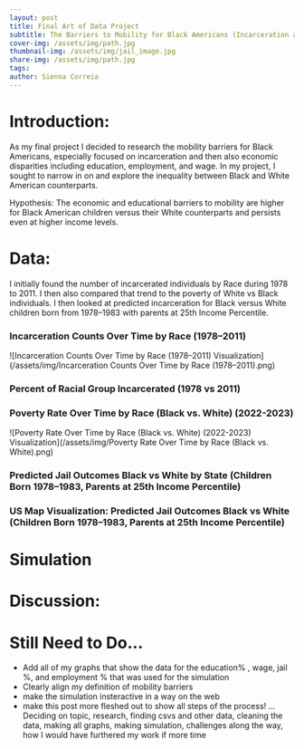 ```yaml
---
layout: post
title: Final Art of Data Project
subtitle: The Barriers to Mobility for Black Americans (Incarceration and Economic Disparities) 
cover-img: /assets/img/path.jpg
thumbnail-img: /assets/img/jail_image.jpg
share-img: /assets/img/path.jpg
tags: 
author: Sienna Correia
---
```


# Introduction:
As my final project I decided to research the mobility barriers for Black Americans, especially focused on incarceration and then also economic disparities including education, employment, and wage. In my project, I sought to narrow in on and explore the inequality between Black and White American counterparts. 

Hypothesis: The economic and educational barriers to mobility are higher for Black American children versus their White counterparts and persists even at higher income levels. 

# Data:

I initially found the number of incarcerated individuals by Race during 1978 to 2011. I then also compared that trend to the poverty of White vs Black individuals. 
I then looked at predicted incarceration for Black versus White children born from 1978–1983 with parents at 25th Income Percentile.

### Incarceration Counts Over Time by Race (1978–2011) 
![Incarceration Counts Over Time by Race (1978–2011) Visualization](/assets/img/Incarceration Counts Over Time by Race (1978–2011).png)

### Percent of Racial Group Incarcerated (1978 vs 2011)
<head>
  <!-- Import Vega & Vega-Lite (does not have to be from CDN) -->
  <script src="https://cdn.jsdelivr.net/npm/vega@5"></script>
  <script src="https://cdn.jsdelivr.net/npm/vega-lite@5"></script>
  <!-- Import vega-embed -->
  <script src="https://cdn.jsdelivr.net/npm/vega-embed@6"></script>
</head>

<div id="vis"></div>
<script type="text/javascript">
  var spec = "https://raw.githubusercontent.com/siennacorreia/siennacorreia.github.io/refs/heads/master/assets/Percent of Racial Group Incarcerated (1978 vs 2011).json";
  vegaEmbed('#vis', spec).then(function(result) {
    // Access the Vega view instance (https://vega.github.io/vega/docs/api/view/) as result.view
  }).catch(console.error);
</script>

### Poverty Rate Over Time by Race (Black vs. White) (2022-2023)
![Poverty Rate Over Time by Race (Black vs. White) (2022-2023) Visualization](/assets/img/Poverty Rate Over Time by Race (Black vs. White).png)

### Predicted Jail Outcomes Black vs White by State (Children Born 1978–1983, Parents at 25th Income Percentile)
<head>
  <!-- Import Vega & Vega-Lite (does not have to be from CDN) -->
  <script src="https://cdn.jsdelivr.net/npm/vega@5"></script>
  <script src="https://cdn.jsdelivr.net/npm/vega-lite@5"></script>
  <!-- Import vega-embed -->
  <script src="https://cdn.jsdelivr.net/npm/vega-embed@6"></script>
</head>

<div id="vis2"></div>
<script type="text/javascript">
  var spec = "https://raw.githubusercontent.com/siennacorreia/siennacorreia.github.io/refs/heads/master/assets/Predicted Jail Outcomes by Race and State (Children Born 1978–1983, Parents at 25th Income Percentile) (Alphabetical).json";
  vegaEmbed('#vis2', spec).then(function(result) {
    // Access the Vega view instance (https://vega.github.io/vega/docs/api/view/) as result.view
  }).catch(console.error);
</script>

### US Map Visualization: Predicted Jail Outcomes Black vs White (Children Born 1978–1983, Parents at 25th Income Percentile)
<head>
  <!-- Import Vega & Vega-Lite (does not have to be from CDN) -->
  <script src="https://cdn.jsdelivr.net/npm/vega@5"></script>
  <script src="https://cdn.jsdelivr.net/npm/vega-lite@5"></script>
  <!-- Import vega-embed -->
  <script src="https://cdn.jsdelivr.net/npm/vega-embed@6"></script>
</head>

<div id="vis3"></div>
<script type="text/javascript">
  var spec = "https://raw.githubusercontent.com/siennacorreia/siennacorreia.github.io/refs/heads/master/assets/US Map Visualization: Predicted Jail Outcomes Black vs White (Children Born 1978–1983, Parents at 25th Income Percentile).json";
  vegaEmbed('#vis3', spec).then(function(result) {
    // Access the Vega view instance (https://vega.github.io/vega/docs/api/view/) as result.view
  }).catch(console.error);
</script>

# Simulation
<head>
  <!-- Import Vega & Vega-Lite (does not have to be from CDN) -->
  <script src="https://cdn.jsdelivr.net/npm/vega@5"></script>
  <script src="https://cdn.jsdelivr.net/npm/vega-lite@5"></script>
  <!-- Import vega-embed -->
  <script src="https://cdn.jsdelivr.net/npm/vega-embed@6"></script>
</head>

<div id="vis4"></div>
<script type="text/javascript">
  var spec = "https://raw.githubusercontent.com/siennacorreia/siennacorreia.github.io/refs/heads/master/assets/OutcomesSimulation.json";
  vegaEmbed('#vis4', spec).then(function(result) {
    // Access the Vega view instance (https://vega.github.io/vega/docs/api/view/) as result.view
  }).catch(console.error);
</script>

# Discussion:


# Still Need to Do...
- Add all of my graphs that show the data for the education% , wage, jail %, and employment % that was used for the simulation
- Clearly align my definition of mobility barriers
- make the simulation insteractive in a way on the web
- make this post more fleshed out to show all steps of the process! ... Deciding on topic, research, finding csvs and other data, cleaning the data, making all graphs, making simulation, challenges along the way, how I would have furthered my work if more time
